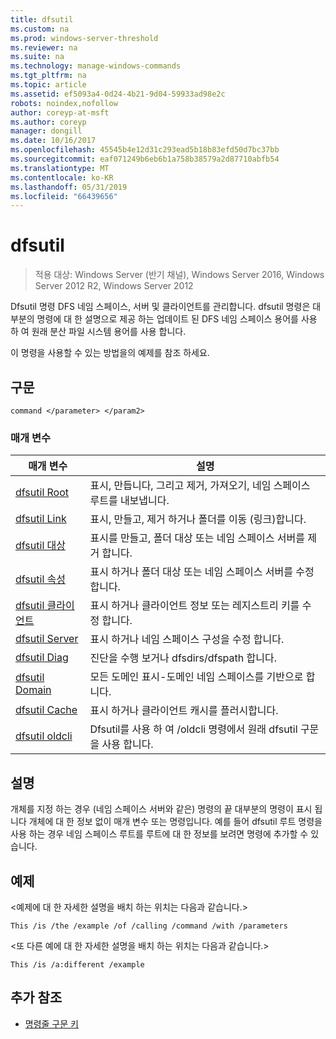 ```yaml
---
title: dfsutil
ms.custom: na
ms.prod: windows-server-threshold
ms.reviewer: na
ms.suite: na
ms.technology: manage-windows-commands
ms.tgt_pltfrm: na
ms.topic: article
ms.assetid: ef5093a4-0d24-4b21-9d04-59933ad98e2c
robots: noindex,nofollow
author: coreyp-at-msft
ms.author: coreyp
manager: dongill
ms.date: 10/16/2017
ms.openlocfilehash: 45545b4e12d31c293ead5b18b83efd50d7bc37bb
ms.sourcegitcommit: eaf071249b6eb6b1a758b38579a2d87710abfb54
ms.translationtype: MT
ms.contentlocale: ko-KR
ms.lasthandoff: 05/31/2019
ms.locfileid: "66439656"
---
```

# <a name="dfsutil"></a>dfsutil

>적용 대상: Windows Server (반기 채널), Windows Server 2016, Windows Server 2012 R2, Windows Server 2012

Dfsutil 명령 DFS 네임 스페이스, 서버 및 클라이언트를 관리합니다. dfsutil 명령은 대부분의 명령에 대 한 설명으로 제공 하는 업데이트 된 DFS 네임 스페이스 용어를 사용 하 여 원래 분산 파일 시스템 용어를 사용 합니다.

이 명령을 사용할 수 있는 방법을의 예제를 참조 하세요. 

## <a name="syntax"></a>구문

```
command </parameter> </param2>
```

### <a name="parameters"></a>매개 변수

|매개 변수|설명|
|-------|--------|
|[dfsutil Root](dfsutil-root.md)|표시, 만듭니다, 그리고 제거, 가져오기, 네임 스페이스 루트를 내보냅니다.|
|[dfsutil Link](dfsutil-link.md)|표시, 만들고, 제거 하거나 폴더를 이동 \(링크\)합니다.|
|[dfsutil 대상](dfsutil-target.md)|표시를 만들고, 폴더 대상 또는 네임 스페이스 서버를 제거 합니다.|
|[dfsutil 속성](dfsutil-property.md)|표시 하거나 폴더 대상 또는 네임 스페이스 서버를 수정 합니다.|
|[dfsutil 클라이언트](dfsutil-client.md)|표시 하거나 클라이언트 정보 또는 레지스트리 키를 수정 합니다.|
|[dfsutil Server](dfsutil-server.md)|표시 하거나 네임 스페이스 구성을 수정 합니다.|
|[dfsutil Diag](dfsutil-diag.md)|진단을 수행 보거나 dfsdirs\/dfspath 합니다.|
|[dfsutil Domain](dfsutil-domain.md)|모든 도메인 표시\-도메인 네임 스페이스를 기반으로 합니다.|
|[dfsutil Cache](dfsutil-cache.md)|표시 하거나 클라이언트 캐시를 플러시합니다.|
|[dfsutil oldcli](dfsutil-oldcli.md)|Dfsutil를 사용 하 여 \/oldcli 명령에서 원래 dfsutil 구문을 사용 합니다.|

## <a name="remarks-optional-section"></a>설명 <optional section>
개체를 지정 하는 경우 \(네임 스페이스 서버와 같은\) 명령의 끝 대부분의 명령이 표시 됩니다 개체에 대 한 정보 없이 매개 변수 또는 명령입니다. 예를 들어 dfsutil 루트 명령을 사용 하는 경우 네임 스페이스 루트를 루트에 대 한 정보를 보려면 명령에 추가할 수 있습니다.

## <a name="BKMK_Examples"></a>예제
&lt;예제에 대 한 자세한 설명을 배치 하는 위치는 다음과 같습니다.&gt;

```
This /is /the /example /of /calling /command /with /parameters
```

&lt;또 다른 예에 대 한 자세한 설명을 배치 하는 위치는 다음과 같습니다.&gt;

```
This /is /a:different /example
```

## <a name="additional-references"></a>추가 참조

-   [명령줄 구문 키](command-line-syntax-key.md)


